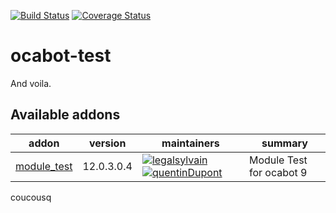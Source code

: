 [![Build Status](https://travis-ci.org/grap/ocabot-test.svg?branch=12.0)](https://travis-ci.org/grap/ocabot-test?branch=12.0)
[![Coverage Status](https://coveralls.io/repos/github/grap/ocabot-test/badge.svg?branch=12.0)](https://coveralls.io/github/grap/ocabot-test?branch=12.0)

# ocabot-test

And voila.

[//]: # "addons"

## Available addons

| addon                       | version    | maintainers                                                                                                                                                                                            | summary                  |
| --------------------------- | ---------- | ------------------------------------------------------------------------------------------------------------------------------------------------------------------------------------------------------ | ------------------------ |
| [module_test](module_test/) | 12.0.3.0.4 | [![legalsylvain](https://github.com/legalsylvain.png?size=30px)](https://github.com/legalsylvain) [![quentinDupont](https://github.com/quentinDupont.png?size=30px)](https://github.com/quentinDupont) | Module Test for ocabot 9 |

[//]: # "end addons"


coucousq